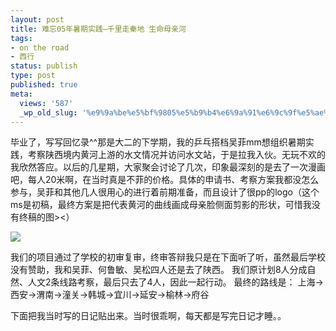 ```yaml
---
layout: post
title: 难忘05年暑期实践–千里走秦地 生命母亲河
tags:
- on the road
- 西行
status: publish
type: post
published: true
meta:
  views: '587'
  _wp_old_slug: '%e9%9a%be%e5%bf%9805%e5%b9%b4%e6%9a%91%e6%9c%9f%e5%ae%9e%e8%b7%b5-%e5%8d%83%e9%87%8c%e8%b5%b0%e7%a7%a6%e5%9c%b0-%e7%94%9f%e5%91%bd%e6%af%8d%e4%ba%b2%e6%b2%b3'
---
```

毕业了，写写回忆录^^那是大二的下学期，我的乒乓搭档吴菲mm想组织暑期实践，考察陕西境内黄河上游的水文情况并访问水文站，于是拉我入伙。无玩不欢的我欣然答应。以后的几星期，大家聚会讨论了几次，印象最深刻的是去了一次漫画吧，每人20米啊，在当时真是不菲的价格。具体的申请书、考察方案我都没怎么参与，吴菲和其他几人很用心的进行着前期准备，而且设计了很pp的logo（这个ms是初稿，最终方案是把代表黄河的曲线画成母亲脸侧面剪影的形状，可惜我没有终稿的图&gt;&lt;）
<p><img src="http://lh3.google.com/MaZhaorong/RpcVej0BWKI/AAAAAAAAAFQ/h8k02jPo9dI/s144/LOGO.JPG" class="blogimg" border="0" /></p>
我们的项目通过了学校的初审复审，终审答辩我只是在下面听了听，虽然最后学校没有赞助，我和吴菲、何鲁敏、吴松四人还是去了陕西。
我们原计划8人分成自然、人文2条线路考察，最后只去了4人，因此一起行动。
最终的路线是：
上海-&gt;西安-&gt;渭南-&gt;潼关-&gt;韩城-&gt;宜川-&gt;延安-&gt;榆林-&gt;府谷

下面把我当时写的日记贴出来。当时很乖啊，每天都是写完日记才睡。。

